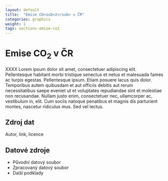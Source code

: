 ```yaml
---
layout: default
title:  "Emise CO<sub>2</sub> v ČR"
categories: graphics
weight: 1
tags: sections-emise-co2
---
```


# Emise CO<sub>2</sub> v ČR

XXXX
Lorem ipsum dolor sit amet, consectetuer adipiscing elit. Pellentesque habitant morbi tristique senectus et netus et malesuada fames ac turpis egestas. Pellentesque ipsum. Etiam posuere lacus quis dolor. Temporibus autem quibusdam et aut officiis debitis aut rerum necessitatibus saepe eveniet ut et voluptates repudiandae sint et molestiae non recusandae. Nullam justo enim, consectetuer nec, ullamcorper ac, vestibulum in, elit. Cum sociis natoque penatibus et magnis dis parturient montes, nascetur ridiculus mus. Sed vel lectus.


## Zdroj dat

Autor, link, licence

## Datové zdroje

- Původní datový soubor
- Zpracovaný datový soubor
- Další podklady